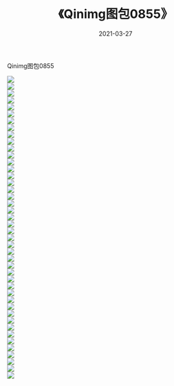 ﻿---
layout: post
title:  《Qinimg图包0855》
date:   2021-03-27
img: http://imgx.orgx.ga/Qinimg图包/Qinimg图包0855/000.jpg
categories: [美女, 清纯, 唯美]
---

Qinimg图包0855

 ![](http://imgx.orgx.ga/Qinimg图包/Qinimg图包0855/001.jpg) <br>![](http://imgx.orgx.ga/Qinimg图包/Qinimg图包0855/002.jpg) <br>![](http://imgx.orgx.ga/Qinimg图包/Qinimg图包0855/003.jpg) <br>![](http://imgx.orgx.ga/Qinimg图包/Qinimg图包0855/004.jpg) <br>![](http://imgx.orgx.ga/Qinimg图包/Qinimg图包0855/005.jpg) <br>![](http://imgx.orgx.ga/Qinimg图包/Qinimg图包0855/006.jpg) <br>![](http://imgx.orgx.ga/Qinimg图包/Qinimg图包0855/007.jpg) <br>![](http://imgx.orgx.ga/Qinimg图包/Qinimg图包0855/008.jpg) <br>![](http://imgx.orgx.ga/Qinimg图包/Qinimg图包0855/009.jpg) <br>![](http://imgx.orgx.ga/Qinimg图包/Qinimg图包0855/010.jpg) <br>![](http://imgx.orgx.ga/Qinimg图包/Qinimg图包0855/011.jpg) <br>![](http://imgx.orgx.ga/Qinimg图包/Qinimg图包0855/012.jpg) <br>![](http://imgx.orgx.ga/Qinimg图包/Qinimg图包0855/013.jpg) <br>![](http://imgx.orgx.ga/Qinimg图包/Qinimg图包0855/014.jpg) <br>![](http://imgx.orgx.ga/Qinimg图包/Qinimg图包0855/015.jpg) <br>![](http://imgx.orgx.ga/Qinimg图包/Qinimg图包0855/016.jpg) <br>![](http://imgx.orgx.ga/Qinimg图包/Qinimg图包0855/017.jpg) <br>![](http://imgx.orgx.ga/Qinimg图包/Qinimg图包0855/018.jpg) <br>![](http://imgx.orgx.ga/Qinimg图包/Qinimg图包0855/019.jpg) <br>![](http://imgx.orgx.ga/Qinimg图包/Qinimg图包0855/020.jpg) <br>![](http://imgx.orgx.ga/Qinimg图包/Qinimg图包0855/021.jpg) <br>![](http://imgx.orgx.ga/Qinimg图包/Qinimg图包0855/022.jpg) <br>![](http://imgx.orgx.ga/Qinimg图包/Qinimg图包0855/023.jpg) <br>![](http://imgx.orgx.ga/Qinimg图包/Qinimg图包0855/024.jpg) <br>![](http://imgx.orgx.ga/Qinimg图包/Qinimg图包0855/025.jpg) <br>![](http://imgx.orgx.ga/Qinimg图包/Qinimg图包0855/026.jpg) <br>![](http://imgx.orgx.ga/Qinimg图包/Qinimg图包0855/027.jpg) <br>![](http://imgx.orgx.ga/Qinimg图包/Qinimg图包0855/028.jpg) <br>![](http://imgx.orgx.ga/Qinimg图包/Qinimg图包0855/029.jpg) <br>![](http://imgx.orgx.ga/Qinimg图包/Qinimg图包0855/030.jpg) <br>![](http://imgx.orgx.ga/Qinimg图包/Qinimg图包0855/031.jpg) <br>![](http://imgx.orgx.ga/Qinimg图包/Qinimg图包0855/032.jpg) <br>![](http://imgx.orgx.ga/Qinimg图包/Qinimg图包0855/033.jpg) <br>![](http://imgx.orgx.ga/Qinimg图包/Qinimg图包0855/034.jpg) <br>![](http://imgx.orgx.ga/Qinimg图包/Qinimg图包0855/035.jpg) <br>![](http://imgx.orgx.ga/Qinimg图包/Qinimg图包0855/036.jpg) <br>![](http://imgx.orgx.ga/Qinimg图包/Qinimg图包0855/037.jpg) <br>![](http://imgx.orgx.ga/Qinimg图包/Qinimg图包0855/038.jpg) <br>![](http://imgx.orgx.ga/Qinimg图包/Qinimg图包0855/039.jpg) <br>![](http://imgx.orgx.ga/Qinimg图包/Qinimg图包0855/040.jpg) <br>![](http://imgx.orgx.ga/Qinimg图包/Qinimg图包0855/041.jpg) <br>![](http://imgx.orgx.ga/Qinimg图包/Qinimg图包0855/042.jpg) <br>![](http://imgx.orgx.ga/Qinimg图包/Qinimg图包0855/043.jpg) <br>![](http://imgx.orgx.ga/Qinimg图包/Qinimg图包0855/044.jpg) <br>